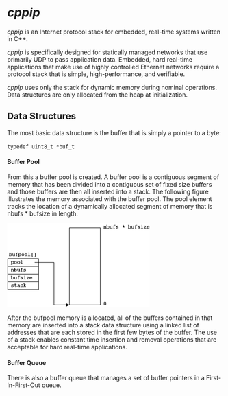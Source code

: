# *cppip*

*cppip* is an Internet protocol stack for embedded, real-time systems
written in C++.

*cppip* is specifically designed for statically managed networks that
use primarily UDP to pass application data.  Embedded, hard real-time
applications that make use of highly controlled Ethernet networks require
a protocol stack that is simple, high-performance, and verifiable.

*cppip* uses only the stack for dynamic memory during nominal operations.
Data structures are only allocated from the heap at initialization.

## Data Structures

The most basic data structure is the buffer that is simply a pointer to
a byte:

`typedef uint8_t *buf_t`

#### Buffer Pool

From this a buffer pool is created.  A buffer pool is a contiguous segment
of memory that has been divided into a contiguous set of fixed size buffers
and those buffers are then all inserted into a stack.  The following
figure illustrates the memory associated with the buffer pool.  The pool
element tracks the location of a dynamically allocated segment of memory
that is nbufs * bufsize in length.

![Buffer Pool](doc/bufpool.png)

After the bufpool memory is allocated, all of the buffers contained in
that memory are inserted into a stack data structure using a linked list
of addresses that are each stored in the first few bytes of the buffer.
The use of a stack enables constant time insertion and removal operations
that are acceptable for hard real-time applications.

#### Buffer Queue

There is also a buffer queue that manages a set of buffer pointers in a
First-In-First-Out queue.
